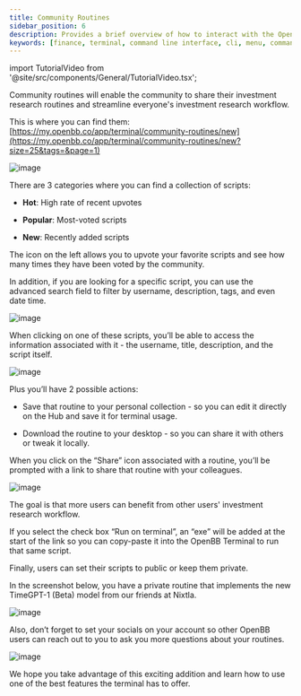 ```yaml
---
title: Community Routines
sidebar_position: 6
description: Provides a brief overview of how to interact with the OpenBB Terminal
keywords: [finance, terminal, command line interface, cli, menu, commands]
---
```


import TutorialVideo from '@site/src/components/General/TutorialVideo.tsx';

<TutorialVideo
    youtubeLink="https://www.youtube.com/embed/EXY9pqK4ixw?si=3B9O40_fW0TjjWXl"
    videoLegend="Short video on where you can find community routines"
/>

Community routines will enable the community to share their investment research routines and streamline everyone's investment research workflow.

This is where you can find them: [https://my.openbb.co/app/terminal/community-routines/new](https://my.openbb.co/app/terminal/community-routines/new?size=25&tags=&page=1)

![image](https://github.com/OpenBB-finance/OpenBBTerminal/assets/25267873/5cbfb88d-7b7f-4ac6-bf0b-be245ce19317)

There are 3 categories where you can find a collection of scripts:

- **Hot**: High rate of recent upvotes

- **Popular**: Most-voted scripts

- **New**: Recently added scripts

The icon on the left allows you to upvote your favorite scripts and see how many times they have been voted by the community.

In addition, if you are looking for a specific script, you can use the advanced search field to filter by username, description, tags, and even date time.

![image](https://github.com/OpenBB-finance/OpenBBTerminal/assets/25267873/ecbc73ce-35b0-48b1-8fa4-ff6bd94db96f)

When clicking on one of these scripts, you’ll be able to access the information associated with it - the username, title, description, and the script itself.

![image](https://github.com/OpenBB-finance/OpenBBTerminal/assets/25267873/15f162b6-360d-4f1b-b300-55298ed82b99)

Plus you’ll have 2 possible actions:

- Save that routine to your personal collection - so you can edit it directly on the Hub and save it for terminal usage.

- Download the routine to your desktop - so you can share it with others or tweak it locally.

When you click on the “Share” icon associated with a routine, you’ll be prompted with a link to share that routine with your colleagues.

![image](https://github.com/OpenBB-finance/OpenBBTerminal/assets/25267873/c8d6ecc1-7704-47ef-9f74-b336480c9fa1)

The goal is that more users can benefit from other users' investment research workflow.

If you select the check box “Run on terminal”, an “exe” will be added at the start of the link so you can copy-paste it into the OpenBB Terminal to run that same script.

Finally, users can set their scripts to public or keep them private.

In the screenshot below, you have a private routine that implements the new TimeGPT-1 (Beta) model from our friends at Nixtla.

![image](https://github.com/OpenBB-finance/OpenBBTerminal/assets/25267873/a6326901-106c-4514-a9bc-68f659b867a9)

Also, don’t forget to set your socials on your account so other OpenBB users can reach out to you to ask you more questions about your routines.

![image](https://github.com/OpenBB-finance/OpenBBTerminal/assets/25267873/ace4c886-e521-46e5-a53a-736408dd096e)

We hope you take advantage of this exciting addition and learn how to use one of the best features the terminal has to offer.


